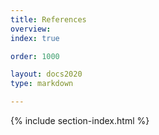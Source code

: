 ```yaml
---
title: References 
overview: 
index: true

order: 1000

layout: docs2020
type: markdown

---
```


{% include section-index.html %}
